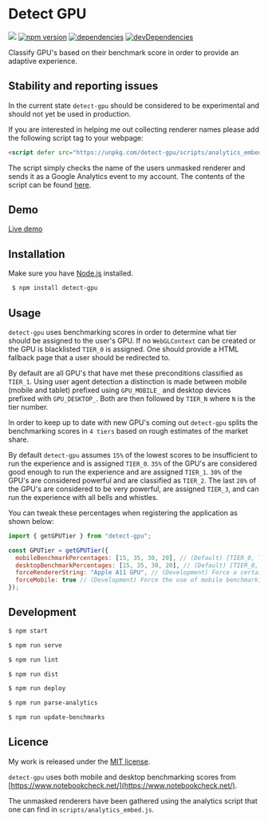 # Detect GPU

![](http://img.badgesize.io/TimvanScherpenzeel/detect-gpu/master/dist/detect-gpu.min.js.svg?compression=gzip&maxAge=60)
[![npm version](https://badge.fury.io/js/detect-gpu.svg)](https://badge.fury.io/js/detect-gpu)
[![dependencies](https://david-dm.org/timvanscherpenzeel/detect-gpu.svg)](https://david-dm.org/timvanscherpenzeel/detect-gpu)
[![devDependencies](https://david-dm.org/timvanscherpenzeel/detect-gpu/dev-status.svg)](https://david-dm.org/timvanscherpenzeel/detect-gpu#info=devDependencies)

Classify GPU's based on their benchmark score in order to provide an adaptive experience.

## Stability and reporting issues

In the current state `detect-gpu` should be considered to be experimental and should not yet be used in production.

If you are interested in helping me out collecting renderer names please add the following script tag to your webpage:

```html
<script defer src="https://unpkg.com/detect-gpu/scripts/analytics_embed.js"></script>
```

The script simply checks the name of the users unmasked renderer and sends it as a Google Analytics event to my account. The contents of the script can be found [here](https://github.com/TimvanScherpenzeel/detect-gpu/blob/master/scripts/analytics_embed.js).

## Demo

[Live demo](https://timvanscherpenzeel.github.io/detect-gpu/)

## Installation

Make sure you have [Node.js](http://nodejs.org/) installed.

```sh
 $ npm install detect-gpu
```

## Usage

`detect-gpu` uses benchmarking scores in order to determine what tier should be assigned to the user's GPU. If no `WebGLContext` can be created or the GPU is blacklisted `TIER_0` is assigned. One should provide a HTML fallback page that a user should be redirected to.

By default are all GPU's that have met these preconditions classified as `TIER_1`. Using user agent detection a distinction is made between mobile (mobile and tablet) prefixed using `GPU_MOBILE_` and desktop devices prefixed with `GPU_DESKTOP_`. Both are then followed by `TIER_N` where `N` is the tier number.

In order to keep up to date with new GPU's coming out `detect-gpu` splits the benchmarking scores in `4 tiers` based on rough estimates of the market share.

By default `detect-gpu` assumes `15%` of the lowest scores to be insufficient to run the experience and is assigned `TIER_0`. `35%` of the GPU's are considered good enough to run the experience and are assigned `TIER_1`. `30%` of the GPU's are considered powerful and are classified as `TIER_2`. The last `20%` of the GPU's are considered to be very powerful, are assigned `TIER_3`, and can run the experience with all bells and whistles.

You can tweak these percentages when registering the application as shown below:

```js
import { getGPUTier } from "detect-gpu";

const GPUTier = getGPUTier({
  mobileBenchmarkPercentages: [15, 35, 30, 20], // (Default) [TIER_0, TIER_1, TIER_2, TIER_3]
  desktopBenchmarkPercentages: [15, 35, 30, 20], // (Default) [TIER_0, TIER_1, TIER_2, TIER_3]
  forceRendererString: "Apple A11 GPU", // (Development) Force a certain renderer string
  forceMobile: true // (Development) Force the use of mobile benchmarking scores
});
```

## Development

```sh
$ npm start

$ npm run serve

$ npm run lint

$ npm run dist

$ npm run deploy

$ npm run parse-analytics

$ npm run update-benchmarks
```

## Licence

My work is released under the [MIT license](https://raw.githubusercontent.com/TimvanScherpenzeel/detect-gpu/master/LICENSE).

`detect-gpu` uses both mobile and desktop benchmarking scores from [https://www.notebookcheck.net/](https://www.notebookcheck.net/).

The unmasked renderers have been gathered using the analytics script that one can find in `scripts/analytics_embed.js`.
